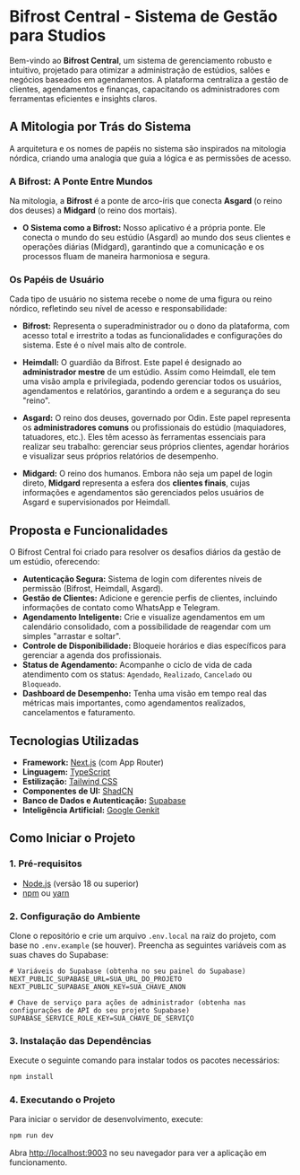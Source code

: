 
# Bifrost Central - Sistema de Gestão para Studios

Bem-vindo ao **Bifrost Central**, um sistema de gerenciamento robusto e intuitivo, projetado para otimizar a administração de estúdios, salões e negócios baseados em agendamentos. A plataforma centraliza a gestão de clientes, agendamentos e finanças, capacitando os administradores com ferramentas eficientes e insights claros.

## A Mitologia por Trás do Sistema

A arquitetura e os nomes de papéis no sistema são inspirados na mitologia nórdica, criando uma analogia que guia a lógica e as permissões de acesso.

### A Bifrost: A Ponte Entre Mundos

Na mitologia, a **Bifrost** é a ponte de arco-íris que conecta **Asgard** (o reino dos deuses) a **Midgard** (o reino dos mortais).

- **O Sistema como a Bifrost:** Nosso aplicativo é a própria ponte. Ele conecta o mundo do seu estúdio (Asgard) ao mundo dos seus clientes e operações diárias (Midgard), garantindo que a comunicação e os processos fluam de maneira harmoniosa e segura.

### Os Papéis de Usuário

Cada tipo de usuário no sistema recebe o nome de uma figura ou reino nórdico, refletindo seu nível de acesso e responsabilidade:

- **Bifrost:** Representa o superadministrador ou o dono da plataforma, com acesso total e irrestrito a todas as funcionalidades e configurações do sistema. Este é o nível mais alto de controle.

- **Heimdall:** O guardião da Bifrost. Este papel é designado ao **administrador mestre** de um estúdio. Assim como Heimdall, ele tem uma visão ampla e privilegiada, podendo gerenciar todos os usuários, agendamentos e relatórios, garantindo a ordem e a segurança do seu "reino".

- **Asgard:** O reino dos deuses, governado por Odin. Este papel representa os **administradores comuns** ou profissionais do estúdio (maquiadores, tatuadores, etc.). Eles têm acesso às ferramentas essenciais para realizar seu trabalho: gerenciar seus próprios clientes, agendar horários e visualizar seus próprios relatórios de desempenho.

- **Midgard:** O reino dos humanos. Embora não seja um papel de login direto, **Midgard** representa a esfera dos **clientes finais**, cujas informações e agendamentos são gerenciados pelos usuários de Asgard e supervisionados por Heimdall.

## Proposta e Funcionalidades

O Bifrost Central foi criado para resolver os desafios diários da gestão de um estúdio, oferecendo:

- **Autenticação Segura:** Sistema de login com diferentes níveis de permissão (Bifrost, Heimdall, Asgard).
- **Gestão de Clientes:** Adicione e gerencie perfis de clientes, incluindo informações de contato como WhatsApp e Telegram.
- **Agendamento Inteligente:** Crie e visualize agendamentos em um calendário consolidado, com a possibilidade de reagendar com um simples "arrastar e soltar".
- **Controle de Disponibilidade:** Bloqueie horários e dias específicos para gerenciar a agenda dos profissionais.
- **Status de Agendamento:** Acompanhe o ciclo de vida de cada atendimento com os status: `Agendado`, `Realizado`, `Cancelado` ou `Bloqueado`.
- **Dashboard de Desempenho:** Tenha uma visão em tempo real das métricas mais importantes, como agendamentos realizados, cancelamentos e faturamento.

## Tecnologias Utilizadas

- **Framework:** [Next.js](https://nextjs.org/) (com App Router)
- **Linguagem:** [TypeScript](https://www.typescriptlang.org/)
- **Estilização:** [Tailwind CSS](https://tailwindcss.com/)
- **Componentes de UI:** [ShadCN](https://ui.shadcn.com/)
- **Banco de Dados e Autenticação:** [Supabase](https://supabase.io/)
- **Inteligência Artificial:** [Google Genkit](https://firebase.google.com/docs/genkit)

## Como Iniciar o Projeto

### 1. Pré-requisitos

- [Node.js](httpss://nodejs.org/) (versão 18 ou superior)
- [npm](httpss://www.npmjs.com/) ou [yarn](httpss://yarnpkg.com/)

### 2. Configuração do Ambiente

Clone o repositório e crie um arquivo `.env.local` na raiz do projeto, com base no `.env.example` (se houver). Preencha as seguintes variáveis com as suas chaves do Supabase:

```env
# Variáveis do Supabase (obtenha no seu painel do Supabase)
NEXT_PUBLIC_SUPABASE_URL=SUA_URL_DO_PROJETO
NEXT_PUBLIC_SUPABASE_ANON_KEY=SUA_CHAVE_ANON

# Chave de serviço para ações de administrador (obtenha nas configurações de API do seu projeto Supabase)
SUPABASE_SERVICE_ROLE_KEY=SUA_CHAVE_DE_SERVIÇO
```

### 3. Instalação das Dependências

Execute o seguinte comando para instalar todos os pacotes necessários:

```bash
npm install
```

### 4. Executando o Projeto

Para iniciar o servidor de desenvolvimento, execute:

```bash
npm run dev
```

Abra [http://localhost:9003](http://localhost:9003) no seu navegador para ver a aplicação em funcionamento.
